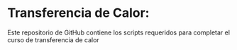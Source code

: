 # Transferencia de Calor:
Este repositorio de GitHub contiene los scripts requeridos para completar el curso de transferencia de calor
